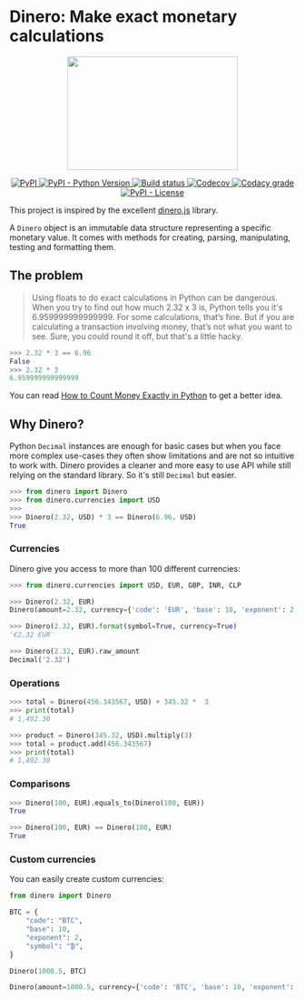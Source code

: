 # Dinero: Make exact monetary calculations

<p align="center">
  <img width="300" height="200" src="https://media.tenor.com/EWRvErYGzPUAAAAC/bugs-bunny-looney-tunes.gif">
</p>

<p align="center">
<a href="https://pypi.org/project/dinero/">
  <img alt="PyPI" src="https://img.shields.io/pypi/v/dinero">
</a>
<a href="https://pypi.org/project/dinero/">
  <img alt="PyPI - Python Version" src="https://img.shields.io/pypi/pyversions/dinero">
</a>
<a href="https://github.com/wilfredinni/dinero/actions">
  <img alt="Build status" src="https://img.shields.io/github/workflow/status/wilfredinni/dinero/Tests" data-canonical-src="https://img.shields.io/github/workflow/status/Delgan/loguru/Tests/master" style="max-width: 100%;">
</a>
<a href="https://codecov.io/github/wilfredinni/dinero" > 
 <img alt="Codecov" src="https://img.shields.io/codecov/c/github/wilfredinni/dinero">
</a>
<a href="https://www.codacy.com/gh/wilfredinni/dinero/dashboard?utm_source=github.com&amp;utm_medium=referral&amp;utm_content=wilfredinni/dinero&amp;utm_campaign=Badge_Grade">
 <img alt="Codacy grade" src="https://img.shields.io/codacy/grade/d6b13235aec14905968fb4b0e9a5e8fd">
</a>
<a href="https://github.com/wilfredinni/dinero/blob/master/LICENSE">
  <img alt="PyPI - License" src="https://img.shields.io/pypi/l/dinero">
</a>
</p>

This project is inspired by the excellent [dinero.js](https://github.com/dinerojs/dinero.js) library.

A `Dinero` object is an immutable data structure representing a specific monetary value. It comes with methods for creating, parsing, manipulating, testing and formatting them.

## The problem

> Using floats to do exact calculations in Python can be dangerous. When you try to find out how much 2.32 x 3 is, Python tells you it's 6.959999999999999. For some calculations, that’s fine. But if you are calculating a transaction involving money, that’s not what you want to see. Sure, you could round it off, but that's a little hacky.

```python
>>> 2.32 * 3 == 6.96
False
>>> 2.32 * 3
6.959999999999999
```

You can read [How to Count Money Exactly in Python](https://learnpython.com/blog/count-money-python/) to get a better idea.

## Why Dinero?

Python `Decimal` instances are enough for basic cases but when you face more complex use-cases they often show limitations and are not so intuitive to work with. Dinero provides a cleaner and more easy to use API while still relying on the standard library. So it's still `Decimal` but easier.

```python
>>> from dinero import Dinero
>>> from dinero.currencies import USD
>>>
>>> Dinero(2.32, USD) * 3 == Dinero(6.96. USD)
True
```

### Currencies

Dinero give you access to more than 100 different currencies:

```python
>>> from dinero.currencies import USD, EUR, GBP, INR, CLP
```

```python
>>> Dinero(2.32, EUR)
Dinero(amount=2.32, currency={'code': 'EUR', 'base': 10, 'exponent': 2, 'symbol': '€'})
```

```python
>>> Dinero(2.32, EUR).format(symbol=True, currency=True)
'€2.32 EUR'
```

```python
>>> Dinero(2.32, EUR).raw_amount
Decimal('2.32')
```

### Operations

```python
>>> total = Dinero(456.343567, USD) + 345.32 *  3
>>> print(total)
# 1,492.30
```

```python
>>> product = Dinero(345.32, USD).multiply(3)
>>> total = product.add(456.343567)
>>> print(total)
# 1,492.30
```

### Comparisons

```python
>>> Dinero(100, EUR).equals_to(Dinero(100, EUR))
True
```

```python
>>> Dinero(100, EUR) == Dinero(100, EUR)
True
```

### Custom currencies

You can easily create custom currencies:

```python
from dinero import Dinero

BTC = {
    "code": "BTC",
    "base": 10,
    "exponent": 2,
    "symbol": "₿",
}

Dinero(1000.5, BTC)
```

```python
Dinero(amount=1000.5, currency={'code': 'BTC', 'base': 10, 'exponent': 2, 'symbol': '₿'})
```
